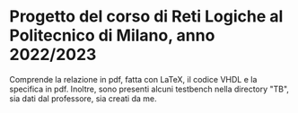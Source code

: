 # Progetto del corso di Reti Logiche al Politecnico di Milano, anno 2022/2023
Comprende la relazione in pdf, fatta con LaTeX, il codice VHDL e la specifica in pdf.
Inoltre, sono presenti alcuni testbench nella directory "TB", sia dati dal professore, sia creati da me. 